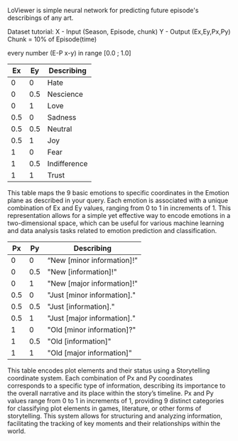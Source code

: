 LoViewer is simple neural network for predicting future episode's describings of any art.

Dataset tutorial:
X - Input (Season, Episode, chunk)
Y - Output (Ex,Ey,Px,Py)
Chunk = 10% of Episode(time)

every number (E-P x-y) in range [0.0 ; 1.0]

| Ex  | Ey  |       Describing       |
|-----|-----|------------------------|
|  0  |  0  | Hate                   |
|  0  | 0.5 | Nescience              |
|  0  |  1  | Love                   |
| 0.5 |  0  | Sadness                |
| 0.5 | 0.5 | Neutral                |
| 0.5 |  1  | Joy                    |
|  1  |  0  | Fear                   |
|  1  | 0.5 | Indifference           |
|  1  |  1  | Trust                  |

This table maps the 9 basic emotions to specific coordinates in the Emotion plane as described in your query. Each emotion is associated with a unique combination of Ex and Ey values, ranging from 0 to 1 in increments of 1. This representation allows for a simple yet effective way to encode emotions in a two-dimensional space, which can be useful for various machine learning and data analysis tasks related to emotion prediction and classification.

| Px  | Py  |              Describing                  |
|-----|-----|------------------------------------------|
|  0  |  0  | “New [minor information]!”               |
|  0  | 0.5 | "New [information]!"                     |
|  0  |  1  | "New [major information]!"               |
| 0.5 |  0  | "Just [minor information]."              |
| 0.5 | 0.5 | "Just [information]."                    |
| 0.5 |  1  | "Just [major information]."              |
|  1  |  0  | "Old [minor information]?"               |
|  1  | 0.5 | "Old [information]"                      |
|  1  |  1  | "Old [major information]"                |

This table encodes plot elements and their status using a Storytelling coordinate system. Each combination of Px and Py coordinates corresponds to a specific type of information, describing its importance to the overall narrative and its place within the story’s timeline. Px and Py values range from 0 to 1 in increments of 1, providing 9 distinct categories for classifying plot elements in games, literature, or other forms of storytelling. This system allows for structuring and analyzing information, facilitating the tracking of key moments and their relationships within the world.
